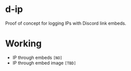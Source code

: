 # d-ip
 Proof of concept for logging IPs with Discord link embeds.

# Working
- IP through embeds `[NO]` 
- IP through embed image `[TBD]` 
